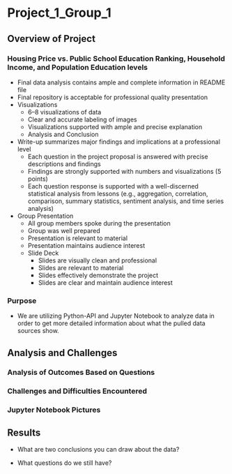 # Project_1_Group_1

## Overview of Project

### Housing Price vs. Public School Education Ranking, Household Income, and Population Education levels
   
* Final data analysis contains ample and complete information in README file
* Final repository is acceptable for professional quality presentation
* Visualizations
    * 6–8 visualizations of data
    * Clear and accurate labeling of images
    * Visualizations supported with ample and precise explanation
    * Analysis and Conclusion 
* Write-up summarizes major findings and implications at a professional level
    * Each question in the project proposal is answered with precise descriptions and findings
    * Findings are strongly supported with numbers and visualizations (5 points)
    * Each question response is supported with a well-discerned statistical analysis from lessons (e.g., aggregation, correlation, comparison, summary statistics, sentiment analysis, and time series analysis)
* Group Presentation
    * All group members spoke during the presentation
    * Group was well prepared
    * Presentation is relevant to material
    * Presentation maintains audience interest
    * Slide Deck
        * Slides are visually clean and professional
        * Slides are relevant to material
        * Slides effectively demonstrate the project 
        * Slides are clear and maintain audience interest

### Purpose
   
* We are utilizing Python-API and Jupyter Notebook to analyze data in order to get more detailed information about what the pulled data sources show.

## Analysis and Challenges

### Analysis of Outcomes Based on Questions

### Challenges and Difficulties Encountered

### Jupyter Notebook Pictures

## Results

* What are two conclusions you can draw about the data?

* What questions do we still have?
